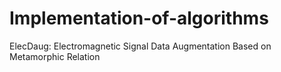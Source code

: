 # Implementation-of-algorithms
ElecDaug: Electromagnetic Signal Data Augmentation Based on Metamorphic Relation
